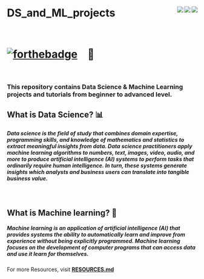 # DS_and_ML_projects <img align = "right" src ="https://img.shields.io/github/watchers/hhhrrrttt222111/DS_and_ML_projects?style=flat-square"> <img align = "right" src ="https://img.shields.io/github/stars/hhhrrrttt222111/DS_and_ML_projects?style=flat-square">    <img align = "right" src ="https://img.shields.io/github/forks/hhhrrrttt222111/DS_and_ML_projects?style=flat-square">

<br>

# [![forthebadge](https://forthebadge.com/images/badges/made-with-python.svg)](https://forthebadge.com) &nbsp;&nbsp; :snake: 

<br>

### This repository contains Data Science & Machine Learning projects and tutorials from beginner to advanced level.

## What is Data Science? 📊
##### Data science is the field of study that combines domain expertise, programming skills, and knowledge of mathematics and statistics to extract meaningful insights from data. Data science practitioners apply machine learning algorithms to numbers, text, images, video, audio, and more to produce artificial intelligence (AI) systems to perform tasks that ordinarily require human intelligence. In turn, these systems generate insights which analysts and business users can translate into tangible business value.

<br>

## What is Machine learning? 🤖
##### Machine learning is an application of artificial intelligence (AI) that provides systems the ability to automatically learn and improve from experience without being explicitly programmed. Machine learning focuses on the development of computer programs that can access data and use it learn for themselves.


For more Resources, visit  <b><a href="" target='_blank'>RESOURCES.md</a></b>
